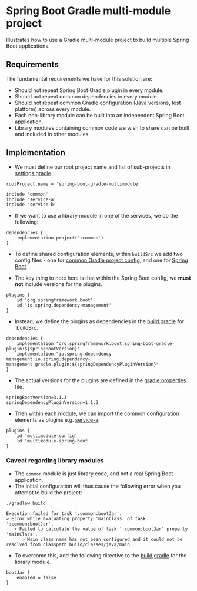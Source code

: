 # Spring Boot Gradle multi-module project

Illustrates how to use a Gradle multi-module project to build multiple Spring Boot applications.

## Requirements

The fundamental requirements we have for this solution are:

* Should not repeat Spring Boot Gradle plugin in every module.
* Should not repeat common dependencies in every module.
* Should not repeat common Gradle configuration (Java versions, test platform) across every module.
* Each non-library module can be built into an independent Spring Boot application.
* Library modules containing common code we wish to share can be built and included in other modules.

## Implementation

* We must define our root project name and list of sub-projects in [settings.gradle](settings.gradle).

```
rootProject.name = 'spring-boot-gradle-multimodule'

include 'common'
include 'service-a'
include 'service-b'
```

* If we want to use a library module in one of the services, we do the following:

```
dependencies {
    implementation project(':common')
}
```

* To define shared configuration elements, within `buildSrc` we add two config files - one for [common Gradle project config](buildSrc/src/main/groovy/multimodule-config.gradle), and one for [Spring Boot](buildSrc/src/main/groovy/multimodule-spring-boot.gradle).

* The key thing to note here is that within the Spring Boot config, we **must not** include versions for the plugins.

```
plugins {
    id 'org.springframework.boot'
    id 'io.spring.dependency-management'
}
```

* Instead, we define the plugins as dependencies in the [build.gradle](buildSrc/build.gradle) for `buildSrc.

```
dependencies {
    implementation "org.springframework.boot:spring-boot-gradle-plugin:${springBootVersion}"
    implementation "io.spring.dependency-management:io.spring.dependency-management.gradle.plugin:${springDependencyPluginVersion}"
}
```

* The actual versions for the plugins are defined in the [gradle.properties](buildSrc/gradle.properties) file.

```
springBootVersion=3.1.3
springDependencyPluginVersion=1.1.3
```

* Then within each module, we can import the common configuration elements as plugins e.g. [service-a](service-a/build.gradle):

```
plugins {
    id 'multimodule-config'
    id 'multimodule-spring-boot'
}
```

### Caveat regarding library modules

* The `common` module is just library code, and not a real Spring Boot application.
* The initial configuration will thus cause the following error when you attempt to build the project:

```
./gradlew build

Execution failed for task ':common:bootJar'.
> Error while evaluating property 'mainClass' of task ':common:bootJar'.
   > Failed to calculate the value of task ':common:bootJar' property 'mainClass'.
      > Main class name has not been configured and it could not be resolved from classpath build/classes/java/main
```

* To overcome this, add the following directive to the [build.gradle](common/build.gradle) for the library module.

```
bootJar {
    enabled = false
}
```
